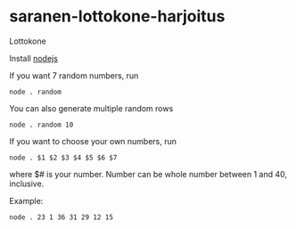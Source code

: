 # saranen-lottokone-harjoitus

Lottokone

Install [nodejs](https://nodejs.org)

If you want 7 random numbers, run

`node . random`

You can also generate multiple random rows

`node . random 10`

If you want to choose your own numbers, run

`node . $1 $2 $3 $4 $5 $6 $7`

where $# is your number. Number can be whole number between 1 and 40, inclusive.

Example:

`node . 23 1 36 31 29 12 15`
